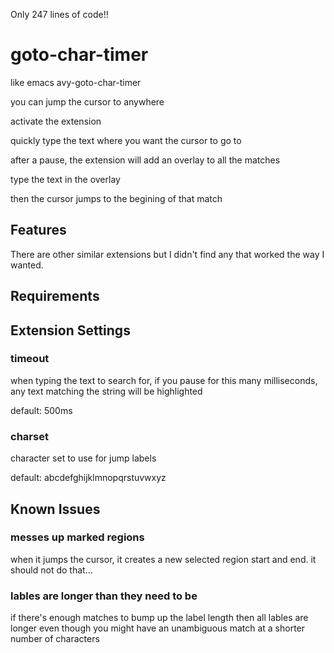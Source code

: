 Only 247 lines of code!!



# goto-char-timer

like emacs avy-goto-char-timer

you can jump the cursor to anywhere

activate the extension

quickly type the text where you want the cursor to go to

after a pause, the extension will add an overlay to all the matches

type the text in the overlay

then the cursor jumps to the begining of that match

## Features

There are other similar extensions but I didn't find any that worked the way I wanted.

## Requirements

## Extension Settings

### timeout
when typing the text to search for, if you pause for this many milliseconds, any text matching the string will be highlighted

default: 500ms

### charset
character set to use for jump labels

default: abcdefghijklmnopqrstuvwxyz

## Known Issues

### messes up marked regions
when it jumps the cursor, it creates a new selected region start and end. it should not do that...

### lables are longer than they need to be
if there's enough matches to bump up the label length then all lables are longer even though you might have an unambiguous match at a shorter number of characters

